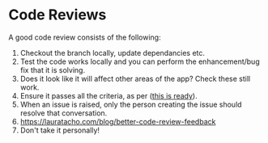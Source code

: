 # Code Reviews

A good code review consists of the following:

1. Checkout the branch locally, update dependancies etc.
2. Test the code works locally and you can perform the enhancement/bug fix that it is solving.
3. Does it look like it will affect other areas of the app? Check these still work.
4. Ensure it passes all the criteria, as per ([this is ready](./definition-of-done.md)).
5. When an issue is raised, only the person creating the issue should resolve that conversation.
6. https://lauratacho.com/blog/better-code-review-feedback
7. Don't take it personally!
